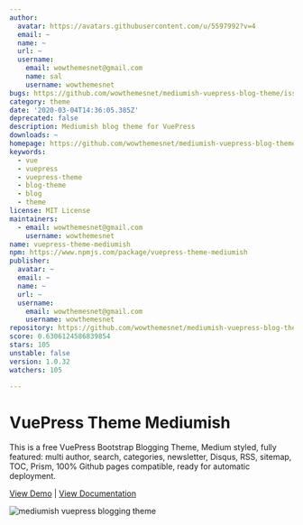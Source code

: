 ```yaml
---
author:
  avatar: https://avatars.githubusercontent.com/u/5597992?v=4
  email: ~
  name: ~
  url: ~
  username:
    email: wowthemesnet@gmail.com
    name: sal
    username: wowthemesnet
bugs: https://github.com/wowthemesnet/mediumish-vuepress-blog-theme/issues
category: theme
date: '2020-03-04T14:36:05.385Z'
deprecated: false
description: Mediumish blog theme for VuePress
downloads: ~
homepage: https://github.com/wowthemesnet/mediumish-vuepress-blog-theme#readme
keywords:
  - vue
  - vuepress
  - vuepress-theme
  - blog-theme
  - blog
  - theme
license: MIT License
maintainers:
  - email: wowthemesnet@gmail.com
    username: wowthemesnet
name: vuepress-theme-mediumish
npm: https://www.npmjs.com/package/vuepress-theme-mediumish
publisher:
  avatar: ~
  email: ~
  name: ~
  url: ~
  username:
    email: wowthemesnet@gmail.com
    username: wowthemesnet
repository: https://github.com/wowthemesnet/mediumish-vuepress-blog-theme
score: 0.6306124586839854
stars: 105
unstable: false
version: 1.0.32
watchers: 105

---
```



# VuePress Theme Mediumish

This is a free VuePress Bootstrap Blogging Theme, Medium styled, fully featured: multi author, search, categories, newsletter, Disqus, RSS, sitemap, TOC, Prism, 100% Github pages compatible, ready for automatic deployment.

[View Demo](https://wowthemesnet.github.io/vuepress-theme-mediumish/) | [View Documentation](https://bootstrapstarter.com/vuepress-theme-mediumish/)

![mediumish vuepress blogging theme](https://wowthemesnet.github.io/vuepress-theme-mediumish/assets/img/screenshot.jpg)
